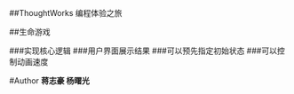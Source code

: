 ##ThoughtWorks 编程体验之旅

##生命游戏

###实现核心逻辑
###用户界面展示结果
###可以预先指定初始状态
###可以控制动画速度

#Author
**蒋志豪 杨曙光**

 